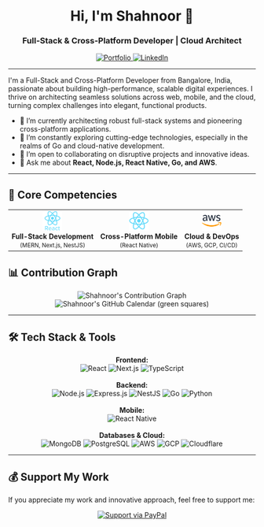 <h1 align="center">Hi, I'm Shahnoor 👋</h1>
<h3 align="center">Full-Stack & Cross-Platform Developer | Cloud Architect</h3>

<p align="center">
  <a href="https://shahnoor.netlify.app/" target="_blank">
    <img src="https://img.shields.io/badge/Portfolio-000000?style=for-the-badge&logo=About.me&logoColor=white" alt="Portfolio"/>
  </a>
  <a href="https://www.linkedin.com/in/shahnoor-mujawar-3960052a1/" target="_blank">
    <img src="https://img.shields.io/badge/LinkedIn-0A66C2?style=for-the-badge&logo=linkedin&logoColor=white" alt="LinkedIn"/>
  </a>
</p>

---

I'm a Full-Stack and Cross-Platform Developer from Bangalore, India, passionate about building high-performance, scalable digital experiences. I thrive on architecting seamless solutions across web, mobile, and the cloud, turning complex challenges into elegant, functional products.

- 🔭 I’m currently architecting robust full-stack systems and pioneering cross-platform applications.
- 🌱 I’m constantly exploring cutting-edge technologies, especially in the realms of Go and cloud-native development.
- 🤝 I’m open to collaborating on disruptive projects and innovative ideas.
- 💬 Ask me about **React, Node.js, React Native, Go, and AWS**.

---

## 🚀 Core Competencies

<table align="center">
  <tr>
    <td align="center">
      <img src="https://raw.githubusercontent.com/devicons/devicon/master/icons/react/react-original-wordmark.svg" alt="React" width="40" height="40"/>
      <br><strong>Full-Stack Development</strong>
      <br><small>(MERN, Next.js, NestJS)</small>
    </td>
    <td align="center">
      <img src="https://raw.githubusercontent.com/devicons/devicon/master/icons/react/react-original.svg" alt="React Native" width="40" height="40"/>
      <br><strong>Cross-Platform Mobile</strong>
      <br><small>(React Native)</small>
    </td>
    <td align="center">
      <img src="https://raw.githubusercontent.com/devicons/devicon/master/icons/amazonwebservices/amazonwebservices-original-wordmark.svg" alt="AWS" width="40" height="40"/>
      <br><strong>Cloud & DevOps</strong>
      <br><small>(AWS, GCP, CI/CD)</small>
    </td>
  </tr>
</table>

## 📊 Contribution Graph

<p align="center">
  <!-- Option 1: GitHub Readme Activity Graph (customizable, heatmap-like) -->
  <img src="https://github-readme-activity-graph.vercel.app/graph?username=Shahnoorgit&theme=react-dark&hide_border=true&area=true" alt="Shahnoor's Contribution Graph" />

  <!-- Option 2: Classic GitHub green-squares calendar (renders your actual GitHub profile contributions) -->
  <br>
  <img src="https://ghchart.rshah.org/Shahnoorgit" alt="Shahnoor's GitHub Calendar (green squares)" />
</p>

---

## 🛠️ Tech Stack & Tools

<p align="center">
  <strong>Frontend:</strong><br>
  <img src="https://img.shields.io/badge/React-20232A?style=for-the-badge&logo=react&logoColor=61DAFB" alt="React"/>
  <img src="https://img.shields.io/badge/Next.js-000000?style=for-the-badge&logo=next.js&logoColor=white" alt="Next.js"/>
  <img src="https://img.shields.io/badge/TypeScript-3178C6?style=for-the-badge&logo=typescript&logoColor=white" alt="TypeScript"/>
  <br><br>
  <strong>Backend:</strong><br>
  <img src="https://img.shields.io/badge/Node.js-339933?style=for-the-badge&logo=nodedotjs&logoColor=white" alt="Node.js"/>
  <img src="https://img.shields.io/badge/Express.js-404D59?style=for-the-badge" alt="Express.js"/>
  <img src="https://img.shields.io/badge/NestJS-E0234E?style=for-the-badge&logo=nestjs&logoColor=white" alt="NestJS"/>
  <img src="https://img.shields.io/badge/Go-00ADD8?style=for-the-badge&logo=go&logoColor=white" alt="Go"/>
  <img src="https://img.shields.io/badge/Python-3776AB?style=for-the-badge&logo=python&logoColor=white" alt="Python"/>
  <br><br>
  <strong>Mobile:</strong><br>
  <img src="https://img.shields.io/badge/React%20Native-20232A?style=for-the-badge&logo=react&logoColor=61DAFB" alt="React Native"/>
  <br><br>
  <strong>Databases & Cloud:</strong><br>
  <img src="https://img.shields.io/badge/MongoDB-47A248?style=for-the-badge&logo=mongodb&logoColor=white" alt="MongoDB"/>
  <img src="https://img.shields.io/badge/PostgreSQL-336791?style=for-the-badge&logo=postgresql&logoColor=white" alt="PostgreSQL"/>
  <img src="https://img.shields.io/badge/AWS-232F3E?style=for-the-badge&logo=amazon-aws&logoColor=white" alt="AWS"/>
  <img src="https://img.shields.io/badge/Google%20Cloud-4285F4?style=for-the-badge&logo=google-cloud&logoColor=white" alt="GCP"/>
  <img src="https://img.shields.io/badge/Cloudflare-F38020?style=for-the-badge&logo=cloudflare&logoColor=white" alt="Cloudflare"/>
</p>

---

## 💰 Support My Work

If you appreciate my work and innovative approach, feel free to support me:

<p align="center">
  <a href="https://paypal.me/Shahnoormujawar@gmail.com" target="_blank">
    <img src="https://img.shields.io/badge/PayPal-00457C?style=for-the-badge&logo=paypal&logoColor=white" alt="Support via PayPal"/>
  </a>
</p>
